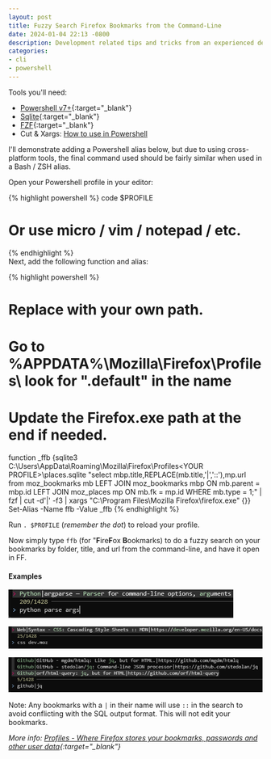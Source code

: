 ```yaml
---
layout: post
title: Fuzzy Search Firefox Bookmarks from the Command-Line
date: 2024-01-04 22:13 -0800
description: Development related tips and tricks from an experienced developer.
categories:
- cli
- powershell
---
```


Tools you'll need:
* [Powershell v7+](https://www.microsoft.com/store/apps/9MZ1SNWT0N5D){:target="_blank"}
* [Sqlite](https://www.sqlite.org/index.html){:target="_blank"}
* [FZF](https://github.com/junegunn/fzf){:target="_blank"}
* Cut & Xargs: [How to use in Powershell](/cli/powershell/2024/01/13/using-gnu-utilities-in-powershell.html)

I'll demonstrate adding a Powershell alias below, but due to using cross-platform tools, the final command used should be fairly similar when used in a Bash / ZSH alias.

Open your Powershell profile in your editor:

{% highlight powershell %}
code $PROFILE
# Or use micro / vim / notepad / etc.
{% endhighlight %}
<br />
Next, add the following function and alias:

{% highlight powershell %}
# Replace <YOUR PROFILE> with your own path.
# Go to %APPDATA%\Mozilla\Firefox\Profiles\ look for ".default" in the name
# Update the Firefox.exe path at the end if needed.

function _ffb {sqlite3 C:\Users\AppData\Roaming\Mozilla\Firefox\Profiles\<YOUR PROFILE>\places.sqlite "select mbp.title,REPLACE(mb.title,'|','::'),mp.url from moz_bookmarks mb LEFT JOIN moz_bookmarks mbp ON mb.parent = mbp.id LEFT JOIN moz_places mp ON mb.fk = mp.id WHERE mb.type = 1;" | fzf | cut -d'|' -f3 | xargs "C:\Program Files\Mozilla Firefox\firefox.exe" {}}
Set-Alias -Name ffb -Value _ffb
{% endhighlight %}

Run ```. $PROFILE``` (*remember the dot*) to reload your profile.

Now simply type `ffb` (for "**F**ire**F**ox **B**ookmarks) to do a fuzzy search on your bookmarks by folder, title, and url from the command-line, and have it open in FF.

#### Examples

![Example Search](/assets/img/firefox-bookmarks-search-ex1.png)

![Example Search](/assets/img/firefox-bookmarks-search-ex2.png)

![Example Search](/assets/img/firefox-bookmarks-search-ex3.png)

Note: Any bookmarks with a `|` in their name will use `::` in the search to avoid conflicting with the SQL output format.  This will not edit your bookmarks.

*More info: [Profiles - Where Firefox stores your bookmarks, passwords and other user data](https://support.mozilla.org/en-US/kb/profiles-where-firefox-stores-user-data){:target="_blank"}*